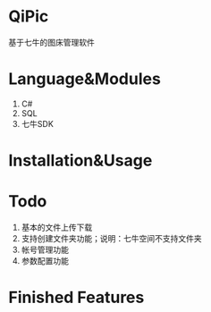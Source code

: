 # QiPic

基于七牛的图床管理软件

# Language&Modules

1. C#
2. SQL
3. 七牛SDK


# Installation&Usage



# Todo

1. 基本的文件上传下载
2. 支持创建文件夹功能；说明：七牛空间不支持文件夹
3. 帐号管理功能
4. 参数配置功能

# Finished Features
